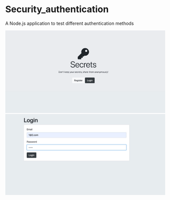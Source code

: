 # Security_authentication
A Node.js application to test different authentication methods

<img src="Screenshot_01.png" width="800"/>

<img src="Screenshot_02.png" width="800"/>
